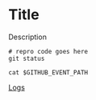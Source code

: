 # Title

Description

```
# repro code goes here
git status

cat $GITHUB_EVENT_PATH
```

[Logs](https://github.com/cspotcode/repros/runs/67686248)


